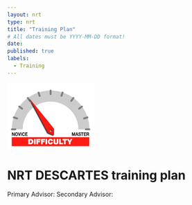 ```yaml
---
layout: nrt
type: nrt
title: "Training Plan"
# All dates must be YYYY-MM-DD format!
date:
published: true
labels:
  - Training
---
```

<img width="200px" class="rounded float-start pe-4" src="../img/difficulty/degree_difficulty.jpg">

# NRT DESCARTES training plan
<span id="primary_advisor_span" class="badge bg-primary">Primary Advisor: </span>
<span id="secondary_advisor_span" class="badge bg-secondary">Secondary Advisor: </span>
<hline>

<script type="text/javascript" src="https://www.gstatic.com/charts/loader.js"></script>
<script type="text/javascript">

google.charts.load('current', {'packages':['corechart']});
google.charts.setOnLoadCallback(querySheet);

function querySheet() {
    var queryString = encodeURIComponent(`SELECT * WHERE C = "{{ site.data.bio.basics.email }}"`);
    var query = new google.visualization.Query(
        `https://docs.google.com/spreadsheets/d/1cYoC5aqpM6r2DceIvGN8y0H5AK1b-n1CC-yX-NmWUtI/gviz/tq?sheet=Training&tq=${queryString}`
        );
    
    query.send(handleQueryResponse);
}

function handleQueryResponse(response) {
    if (response.isError()) {
        console.log('Error in query: ' + response.getMessage() + ' ' + response.getDetailedMessage());
        return;
    }

    var data = response.getDataTable();
    var jsonData = JSON.parse(data.toJSON());

  let tabledata = jsonData.rows.map(row => row.c.map(cell => cell ? cell.v : ''))[0];
  let headers = jsonData.cols.map(col => col.label);
    const primaryAdvisorIndex = headers.indexOf("Primary Advisor");
    const secondaryAdvisorIndex = headers.indexOf("Secondary Advisor");
    primary_advisor_span.innerHTML += tabledata[primaryAdvisorIndex];
    secondary_advisor_span.innerHTML += tabledata[secondaryAdvisorIndex];
}
</script>